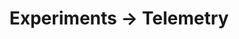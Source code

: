 ---
layout: telemetry.njk
title: Experiments → Telemetry
intro: Page in progress.
practice:
    - music:
        - date: 2021-01-01
          minutes: 204
          notes: Learning and documenting the controls of the Korg Volca Sample
        - date: 2021-01-02
          minutes: 85
          notes: Learning and documenting the controls of the Korg Volca Sample
    - coding:
        - date: 2021-01-01
          minutes: 200
          notes: Working on my website
reading:
    - title: Design as Art
      author: Bruno Munari
      progress:
        - date: 2021-01-01
          percent: 10
        - date: 2021-01-02
          percent: 13
placesofinterest:
    - name:
      citystate:
      country:
      link:
      notes:
---